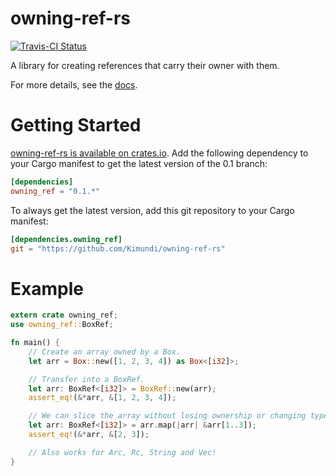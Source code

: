 owning-ref-rs
==============

[![Travis-CI Status](https://travis-ci.org/Kimundi/owning-ref-rs.png?branch=master)](https://travis-ci.org/Kimundi/owning-ref-rs)

A library for creating references that carry their owner with them.

For more details, see the [docs](http://kimundi.github.io/owning-ref-rs/owning_ref/index.html).

# Getting Started

[owning-ref-rs is available on crates.io](https://crates.io/crates/owning_ref).
Add the following dependency to your Cargo manifest to get the latest version of the 0.1 branch:

```toml
[dependencies]
owning_ref = "0.1.*"
```

To always get the latest version, add this git repository to your
Cargo manifest:

```toml
[dependencies.owning_ref]
git = "https://github.com/Kimundi/owning-ref-rs"
```
# Example

```rust
extern crate owning_ref;
use owning_ref::BoxRef;

fn main() {
    // Create an array owned by a Box.
    let arr = Box::new([1, 2, 3, 4]) as Box<[i32]>;

    // Transfer into a BoxRef.
    let arr: BoxRef<[i32]> = BoxRef::new(arr);
    assert_eq!(&*arr, &[1, 2, 3, 4]);

    // We can slice the array without losing ownership or changing type.
    let arr: BoxRef<[i32]> = arr.map(|arr| &arr[1..3]);
    assert_eq!(&*arr, &[2, 3]);

    // Also works for Arc, Rc, String and Vec!
}
```
